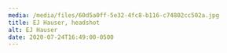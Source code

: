 ```yaml
---
media: /media/files/60d5a0ff-5e32-4fc8-b116-c74802cc502a.jpg
title: EJ Hauser, headshot
alt: EJ Hauser
date: 2020-07-24T16:49:00-0500
---
```

